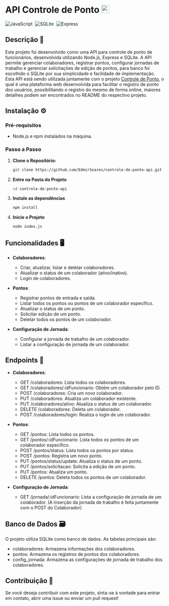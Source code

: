 # API Controle de Ponto <img src="https://raw.githubusercontent.com/Tarikul-Islam-Anik/Animated-Fluent-Emojis/master/Emojis/People%20with%20professions/Man%20Technologist%20Light%20Skin%20Tone.png" alt="Man Technologist Light Skin Tone" width="25" height="25" />

![JavaScript](https://img.shields.io/badge/-JavaScript-05122A?style=flat&logo=javascript)&nbsp;
![SQLite](https://img.shields.io/badge/-SQLite-05122A?style=flat&logo=sqlite)&nbsp;
![Express](https://img.shields.io/badge/-Express-05122A?style=flat&logo=express)&nbsp;

## Descrição 📃
Este projeto foi desenvolvido como uma API para controle de ponto de funcionários, desenvolvida utilizando Node.js, Express e SQLite.
A API permite gerenciar colaboradores, registrar pontos, configurar jornadas de trabalho e gerenciar solicitações de edição de pontos, para banco foi escolhido o SQLite por sua simplicidade e facilidade de implementação.
Esta API está sendo utilizada juntamente com o projeto [Controle de Ponto](https://github.com/EdmirSoares/controle-de-ponto), o qual é uma plataforma web desenvolvida para facilitar o registro de ponto dos usuários, possibilitando o registro do mesmo de forma online, maiores detalhes podem ser encontrados no README do respectivo projeto.

## Instalação ⚙️
### Pré-requisitos

- Node.js e npm instalados na máquina.

### Passo a Passo

1. **Clone o Repositório:**
   ```sh
   git clone https://github.com/EdmirSoares/controle-de-ponto-api.git  
2. **Entre na Pasta do Projeto**
   ```sh
   cd controle-de-ponto-api
3. **Instale as dependências**
   ```sh
   npm install
4. **Inicie o Projeto**
   ```sh
   node index.js

## Funcionalidades 🖥️
- **Colaboradores**:
  - Criar, atualizar, listar e deletar colaboradores.
  - Atualizar o status de um colaborador (ativo/inativo).
  - Login de colaboradores.

- **Pontos**:
  - Registrar pontos de entrada e saída.
  - Listar todos os pontos ou pontos de um colaborador específico.
  - Atualizar o status de um ponto.
  - Solicitar edição de um ponto.
  - Deletar todos os pontos de um colaborador.

- **Configuração de Jornada**:
  - Configurar a jornada de trabalho de um colaborador.
  - Listar a configuração de jornada de um colaborador.

## Endpoints 📍
- **Colaboradores**:
  - GET /colaboradores: Lista todos os colaboradores.
  - GET /colaboradores/:idFuncionario: Obtém um colaborador pelo ID.
  - POST /colaboradores: Cria um novo colaborador.
  - PUT /colaboradores: Atualiza um colaborador existente.
  - PUT /colaboradores/ativo: Atualiza o status de um colaborador.
  - DELETE /colaboradores: Deleta um colaborador.
  - POST /colaboradores/login: Realiza o login de um colaborador.

- **Pontos**:
  - GET /pontos: Lista todos os pontos.
  - GET /pontos/:idFuncionario: Lista todos os pontos de um colaborador específico.
  - POST /pontos/status: Lista todos os pontos por status.
  - POST /pontos: Registra um novo ponto.
  - PUT /pontos/status/update: Atualiza o status de um ponto.
  - PUT /pontos/solicitacao: Solicita a edição de um ponto.
  - PUT /pontos: Atualiza um ponto.
  - DELETE /pontos: Deleta todos os pontos de um colaborador.

- **Configuração de Jornada**:
  - GET /jornada/:idFuncionario: Lista a configuração de jornada de um colaborador.
    (A inserção da jornada de trabalho é feita juntamente com o POST do Colaborador)

## Banco de Dados 🗃️
O projeto utiliza SQLite como banco de dados. As tabelas principais são:
  - colaboradores: Armazena informações dos colaboradores.
  - pontos: Armazena os registros de pontos dos colaboradores.
  - config_jornada: Armazena as configurações de jornada de trabalho dos colaboradores.

## Contribuição 📧
Se você deseja contribuir com este projeto, sinta-se à vontade para entrar em contato, abrir uma issue ou enviar um pull request!

